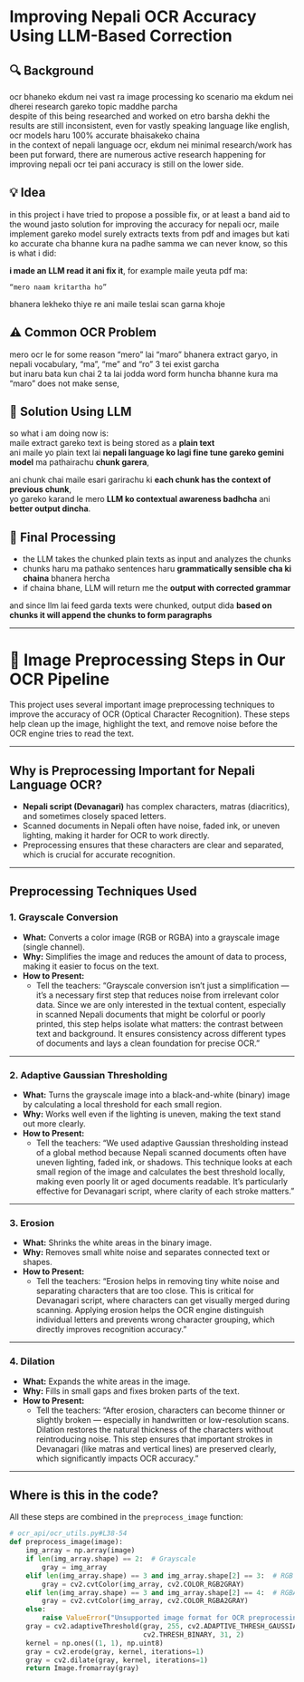 
# Improving Nepali OCR Accuracy Using LLM-Based Correction

## 🔍 Background

ocr bhaneko ekdum nei vast ra image processing ko scenario ma ekdum nei dherei research gareko topic maddhe parcha  
despite of this being researched and worked on etro barsha dekhi the results are still inconsistent, even for vastly speaking language like english, ocr models haru 100% accurate bhaisakeko chaina  
in the context of nepali language ocr, ekdum nei minimal research/work has been put forward, there are numerous active research happening for improving nepali ocr tei pani accuracy is still on the lower side. 

## 💡 Idea

in this project i have tried to propose a possible fix, or at least a band aid to the wound jasto solution for improving the accuracy for nepali ocr, maile implement gareko model surely extracts texts from pdf and images but kati ko accurate cha bhanne kura na padhe samma we can never know, so this is what i did:  

**i made an LLM read it ani fix it**, for example maile yeuta pdf ma:

```
“mero naam kritartha ho”
```

bhanera lekheko thiye re ani maile teslai scan garna khoje

## ⚠️ Common OCR Problem

mero ocr le for some reason “mero” lai “maro” bhanera extract garyo, in nepali vocabulary, “ma”, “me” and “ro” 3 tei exist garcha  
but inaru bata kun chai 2 ta lai jodda word form huncha bhanne kura ma “maro” does not make sense, 

## 🔧 Solution Using LLM

so what i am doing now is:  
maile extract gareko text is being stored as a **plain text**  
ani maile yo plain text lai **nepali language ko lagi fine tune gareko gemini model** ma pathairachu **chunk garera**,  

ani chunk chai maile esari garirachu ki **each chunk has the context of previous chunk**,  
yo gareko karand le mero **LLM ko contextual awareness badhcha** ani **better output dincha**. 

## 🧾 Final Processing

- the LLM takes the chunked plain texts as input and analyzes the chunks  
- chunks haru ma pathako sentences haru **grammatically sensible cha ki chaina** bhanera hercha  
- if chaina bhane, LLM will return me the **output with corrected grammar**

and since llm lai feed garda texts were chunked, output dida **based on chunks it will append the chunks to form paragraphs**

---

# 🧼 Image Preprocessing Steps in Our OCR Pipeline

This project uses several important image preprocessing techniques to improve the accuracy of OCR (Optical Character Recognition). These steps help clean up the image, highlight the text, and remove noise before the OCR engine tries to read the text.

---

## Why is Preprocessing Important for Nepali Language OCR?

- **Nepali script (Devanagari)** has complex characters, matras (diacritics), and sometimes closely spaced letters.
- Scanned documents in Nepali often have noise, faded ink, or uneven lighting, making it harder for OCR to work directly.
- Preprocessing ensures that these characters are clear and separated, which is crucial for accurate recognition.

---

## Preprocessing Techniques Used

### 1. Grayscale Conversion

- **What:** Converts a color image (RGB or RGBA) into a grayscale image (single channel).
- **Why:** Simplifies the image and reduces the amount of data to process, making it easier to focus on the text.
- **How to Present:**  
  - Tell the teachers: “Grayscale conversion isn’t just a simplification — it’s a necessary first step that reduces noise from irrelevant color data. Since we are only interested in the textual content, especially in scanned Nepali documents that might be colorful or poorly printed, this step helps isolate what matters: the contrast between text and background. It ensures consistency across different types of documents and lays a clean foundation for precise OCR.”

---

### 2. Adaptive Gaussian Thresholding

- **What:** Turns the grayscale image into a black-and-white (binary) image by calculating a local threshold for each small region.
- **Why:** Works well even if the lighting is uneven, making the text stand out more clearly.
- **How to Present:**  
  - Tell the teachers: “We used adaptive Gaussian thresholding instead of a global method because Nepali scanned documents often have uneven lighting, faded ink, or shadows. This technique looks at each small region of the image and calculates the best threshold locally, making even poorly lit or aged documents readable. It’s particularly effective for Devanagari script, where clarity of each stroke matters.”

---

### 3. Erosion

- **What:** Shrinks the white areas in the binary image.
- **Why:** Removes small white noise and separates connected text or shapes.
- **How to Present:**  
  - Tell the teachers: “Erosion helps in removing tiny white noise and separating characters that are too close. This is critical for Devanagari script, where characters can get visually merged during scanning. Applying erosion helps the OCR engine distinguish individual letters and prevents wrong character grouping, which directly improves recognition accuracy.”

---

### 4. Dilation

- **What:** Expands the white areas in the image.
- **Why:** Fills in small gaps and fixes broken parts of the text.
- **How to Present:**  
  - Tell the teachers: “After erosion, characters can become thinner or slightly broken — especially in handwritten or low-resolution scans. Dilation restores the natural thickness of the characters without reintroducing noise. This step ensures that important strokes in Devanagari (like matras and vertical lines) are preserved clearly, which significantly impacts OCR accuracy.”

---

## Where is this in the code?

All these steps are combined in the `preprocess_image` function:

```python
# ocr_api/ocr_utils.py#L38-54
def preprocess_image(image):
    img_array = np.array(image)
    if len(img_array.shape) == 2:  # Grayscale
        gray = img_array
    elif len(img_array.shape) == 3 and img_array.shape[2] == 3:  # RGB
        gray = cv2.cvtColor(img_array, cv2.COLOR_RGB2GRAY)
    elif len(img_array.shape) == 3 and img_array.shape[2] == 4:  # RGBA
        gray = cv2.cvtColor(img_array, cv2.COLOR_RGBA2GRAY)
    else:
        raise ValueError("Unsupported image format for OCR preprocessing.")
    gray = cv2.adaptiveThreshold(gray, 255, cv2.ADAPTIVE_THRESH_GAUSSIAN_C,
                                 cv2.THRESH_BINARY, 31, 2)
    kernel = np.ones((1, 1), np.uint8)
    gray = cv2.erode(gray, kernel, iterations=1)
    gray = cv2.dilate(gray, kernel, iterations=1)
    return Image.fromarray(gray)
```

<!--stackedit_data:
eyJoaXN0b3J5IjpbMTg2MTQxNDQ5MywxMDI2OTcxMDgzXX0=
-->